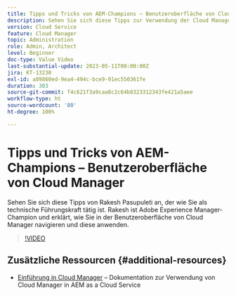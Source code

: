 ```yaml
---
title: Tipps und Tricks von AEM-Champions – Benutzeroberfläche von Cloud Manager
description: Sehen Sie sich diese Tipps zur Verwendung der Cloud Manager-Benutzeroberfläche vom AEM-Champion und -Experten Rakesh Pasupuleti an.
version: Cloud Service
feature: Cloud Manager
topic: Administration
role: Admin, Architect
level: Beginner
doc-type: Value Video
last-substantial-update: 2023-05-11T00:00:00Z
jira: KT-13230
exl-id: a89860ed-9ea4-494c-bce9-91ec550361fe
duration: 303
source-git-commit: f4c621f3a9caa8c2c64b8323312343fe421a5aee
workflow-type: ht
source-wordcount: '80'
ht-degree: 100%

---
```


# Tipps und Tricks von AEM-Champions – Benutzeroberfläche von Cloud Manager

Sehen Sie sich diese Tipps von Rakesh Pasupuleti an, der wie Sie als technische Führungskraft tätig ist. Rakesh ist Adobe Experience Manager-Champion und erklärt, wie Sie in der Benutzeroberfläche von Cloud Manager navigieren und diese anwenden.

>[!VIDEO](https://video.tv.adobe.com/v/3419298?quality=12&learn=on)

## Zusätzliche Ressourcen {#additional-resources}

* [Einführung in Cloud Manager](https://experienceleague.adobe.com/docs/experience-manager-cloud-service/content/onboarding/concepts/cloud-manager-introduction.html?lang=de) – Dokumentation zur Verwendung von Cloud Manager in AEM as a Cloud Service
